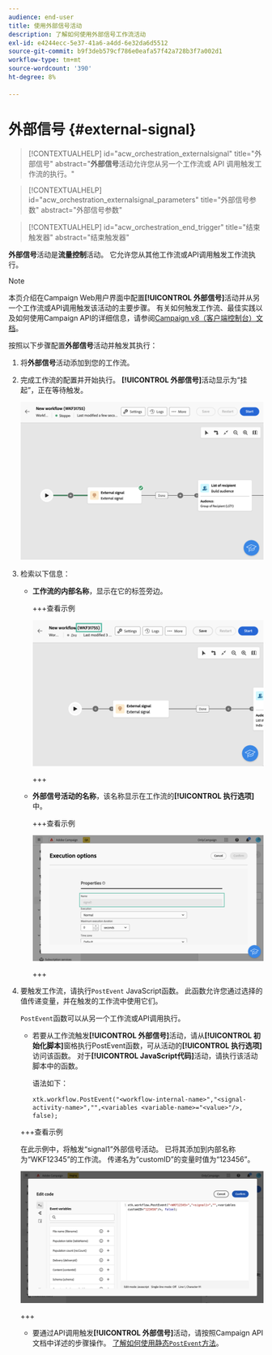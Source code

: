 ```yaml
---
audience: end-user
title: 使用外部信号活动
description: 了解如何使用外部信号工作流活动
exl-id: e4244ecc-5e37-41a6-a4dd-6e32da6d5512
source-git-commit: b9f3deb579cf786e0eafa57f42a728b3f7a002d1
workflow-type: tm+mt
source-wordcount: '390'
ht-degree: 8%

---
```


# 外部信号 {#external-signal}

<!--External Signal End-->

>[!CONTEXTUALHELP]
>id="acw_orchestration_externalsignal"
>title="外部信号"
>abstract="**外部信号**&#x200B;活动允许您从另一个工作流或 API 调用触发工作流的执行。"

>[!CONTEXTUALHELP]
>id="acw_orchestration_externalsignal_parameters"
>title="外部信号参数"
>abstract="外部信号参数"

>[!CONTEXTUALHELP]
>id="acw_orchestration_end_trigger"
>title="结束触发器"
>abstract="结束触发器"

**外部信号**&#x200B;活动是&#x200B;**流量控制**&#x200B;活动。 它允许您从其他工作流或API调用触发工作流执行。

>[!NOTE]
>
>本页介绍在Campaign Web用户界面中配置&#x200B;**[!UICONTROL 外部信号]**&#x200B;活动并从另一个工作流或API调用触发该活动的主要步骤。 有关如何触发工作流、最佳实践以及如何使用Campaign API的详细信息，请参阅[Campaign v8（客户端控制台）文档](https://experienceleague.adobe.com/zh-hans/docs/campaign/automation/workflows/advanced-management/javascript-in-workflows#trigger-example)。

按照以下步骤配置&#x200B;**外部信号**&#x200B;活动并触发其执行：

1. 将&#x200B;**外部信号**&#x200B;活动添加到您的工作流。

1. 完成工作流的配置并开始执行。 **[!UICONTROL 外部信号]**&#x200B;活动显示为“挂起”，正在等待触发。

   ![屏幕快照显示处于挂起状态的外部信号活动。](../assets/external-signal-pending.png)

1. 检索以下信息：

   * **工作流的内部名称**，显示在它的标签旁边。

     +++查看示例

     ![屏幕快照在其标签旁显示工作流的内部名称。](../assets/external-signal-workflow-name.png)

     +++

   * **外部信号活动的名称**，该名称显示在工作流的&#x200B;**[!UICONTROL 执行选项]**&#x200B;中。

     +++查看示例

     ![屏幕截图显示“执行”选项中的External Signal活动的名称。](../assets/external-signal-name.png)

     +++

1. 要触发工作流，请执行`PostEvent` JavaScript函数。 此函数允许您通过选择的值传递变量，并在触发的工作流中使用它们。

   `PostEvent`函数可以从另一个工作流或API调用执行。

   * 若要从工作流触发&#x200B;**[!UICONTROL 外部信号]**&#x200B;活动，请从&#x200B;**[!UICONTROL 初始化脚本]**&#x200B;窗格执行PostEvent函数，可从活动的&#x200B;**[!UICONTROL 执行选项]**&#x200B;访问该函数。 对于&#x200B;**[!UICONTROL JavaScript代码]**&#x200B;活动，请执行该活动脚本中的函数。

     语法如下：

     ```
     xtk.workflow.PostEvent("<workflow-internal-name>","<signal-activity-name>","",<variables <variable-name>="<value>"/>, false);
     ```

   +++查看示例

   在此示例中，将触发“signal1”外部信号活动。 已将其添加到内部名称为“WKF12345”的工作流。 传递名为“customID”的变量时值为“123456”。

   ![此屏幕快照显示了使用PostEvent函数触发External Signal活动的示例。](../assets/external-signal-sample.png)

   +++

   * 要通过API调用触发&#x200B;**[!UICONTROL 外部信号]**&#x200B;活动，请按照Campaign API文档中详述的步骤操作。 [了解如何使用静态`PostEvent`方法](https://experienceleague.adobe.com/developer/campaign-api/api/sm-workflow-PostEvent.html?lang=zh-Hans)。